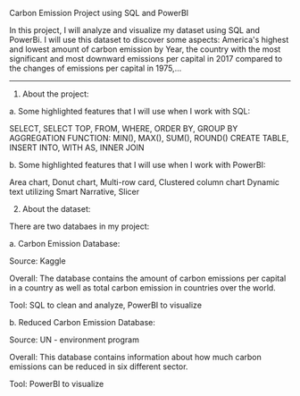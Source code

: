 Carbon Emission Project using SQL and PowerBI

In this project, I will analyze and visualize my dataset using SQL and PowerBi. I will use this dataset to discover some aspects: America's highest and lowest amount of carbon emission by Year, the country with the most significant and most downward emissions per capital in 2017 compared to the changes of emissions per capital in 1975,...

-------------------------------------------------------------------------------------------------------------------------
1. About the project:
   
a. Some highlighted features that I will use when I work with SQL:

SELECT, SELECT TOP, FROM, WHERE, ORDER BY, GROUP BY
AGGREGATION FUNCTION: MIN(), MAX(), SUM(), ROUND()
CREATE TABLE, INSERT INTO, WITH AS, INNER JOIN

b. Some highlighted features that I will use when I work with PowerBI:

Area chart, Donut chart, Multi-row card, Clustered column chart
Dynamic text utilizing Smart Narrative, Slicer

2. About the dataset:
   
There are two databaes in my project:

a. Carbon Emission Database:

Source: Kaggle

Overall: The database contains the amount of carbon emissions per capital in a country as well as total carbon emission in countries over the world.

Tool: SQL to clean and analyze, PowerBI to visualize

b. Reduced Carbon Emission Database:

Source: UN - environment program

Overall: This database contains information about how much carbon emissions can be reduced in six different sector.

Tool: PowerBI to visualize
